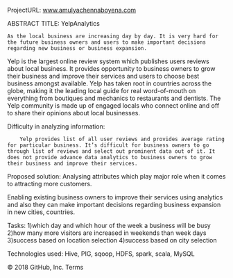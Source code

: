 
ProjectURL: www.amulyachennaboyena.com

ABSTRACT
TITLE: YelpAnalytics

 	As the local business are increasing day by day. It is very hard for the future business owners and users to make important decisions regarding new business or business expansion.

Yelp is the largest online review system which publishes users reviews about local business. It provides opportunity to business owners to grow their business and improve their services and users to choose best business amongst available. Yelp has taken root in countries across the globe, making it the leading local guide for real word-of-mouth on everything from boutiques and mechanics to restaurants and dentists. The Yelp community is made up of engaged locals who connect online and off to share their opinions about local businesses. 

Difficulty in analyzing information:

        Yelp provides list of all user reviews and provides average rating for particular business. It’s difficult for business owners to go through list of reviews and select out prominent data out of it. It does not provide advance data analytics to business owners to grow their business and improve their services.

Proposed solution:
	Analysing attributes which play major role when it comes to attracting more customers.

 Enabling existing business owners to improve their services using analytics and also they can make important decisions regarding business expansion in new cities, countries.

Tasks:
1)which day and which hour of the week a business will be busy
2)how many more visitors are increased in weekends than week days
3)success based on location selection
4)success based on city selection



Technologies used:
Hive, PIG, sqoop, HDFS, spark, scala, MySQL



© 2018 GitHub, Inc.
Terms
